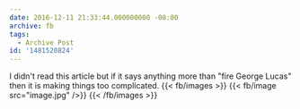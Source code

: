 ```yaml
---
date: 2016-12-11 21:33:44.000000000 -08:00
archive: fb
tags: 
  - Archive Post
id: '1481520824'
---
```


I didn't read this article but if it says anything more than "fire George Lucas" then it is making things too complicated.
{{< fb/images >}}
{{< fb/image src="image.jpg" />}}
{{< /fb/images >}}
